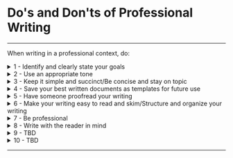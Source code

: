 # Do's and Don'ts of Professional Writing

---

When writing in a professional context, do:

<details>
   <summary> 1 - Identify and clearly state your goals </summary>

</details>      
   
<details>
   <summary> 2 - Use an appropriate tone </summary>

</details>      
   
<details>
   <summary> 3 - Keep it simple and succinct/Be concise and stay on topic </summary>

</details>      
   
<details>
   <summary> 4 - Save your best written documents as templates for future use </summary>

</details>      
   
<details>
   <summary> 5 - Have someone proofread your writing </summary>

</details>      
   
<details>
   <summary> 6 - Make your writing easy to read and skim/Structure and organize your writing </summary>

</details>      
   
<details>
   <summary> 7 - Be professional </summary>

</details>      
   
<details>
   <summary> 8 - Write with the reader in mind </summary>

</details>      
   
<details>
   <summary> 9 - TBD </summary>

</details>      
   
<details>
   <summary> 10 -  TBD </summary>
   
 </details>      
   

---
